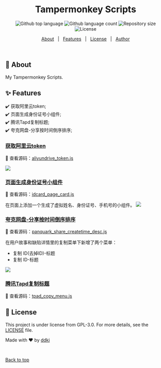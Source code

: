 <div align="center" id="top"> 
  <!-- <img src="./.github/app.gif" alt="Tampermonkey Scripts" /> -->

  <!-- &#xa0; -->

  <!-- <a href="https://tampermonkeyscripts.netlify.app">Demo</a> -->
</div>

<h1 align="center">Tampermonkey Scripts</h1>

<p align="center">
  <img alt="Github top language" src="https://img.shields.io/github/languages/top/ddki/tampermonkey-scripts?color=56BEB8">

  <img alt="Github language count" src="https://img.shields.io/github/languages/count/ddki/tampermonkey-scripts?color=56BEB8">

  <img alt="Repository size" src="https://img.shields.io/github/repo-size/ddki/tampermonkey-scripts?color=56BEB8">

  <img alt="License" src="https://img.shields.io/github/license/ddki/tampermonkey-scripts?color=56BEB8">

  <!-- <img alt="Github issues" src="https://img.shields.io/github/issues/ddki/tampermonkey-scripts?color=56BEB8" /> -->

  <!-- <img alt="Github forks" src="https://img.shields.io/github/forks/ddki/tampermonkey-scripts?color=56BEB8" /> -->

  <!-- <img alt="Github stars" src="https://img.shields.io/github/stars/ddki/tampermonkey-scripts?color=56BEB8" /> -->
</p>

<!-- Status -->

<!-- <h4 align="center"> 
	🚧  Tampermonkey Scripts 🚀 Under construction...  🚧
</h4> 

<hr> -->

<p align="center">
  <a href="#dart-about">About</a> &#xa0; | &#xa0; 
  <a href="#sparkles-features">Features</a> &#xa0; | &#xa0;
  <a href="#memo-license">License</a> &#xa0; | &#xa0;
  <a href="https://github.com/ddki" target="_blank">Author</a>
</p>

<br>

## :dart: About ##

My Tampermonkey Scripts.

## :sparkles: Features ##

:heavy_check_mark: 获取阿里云token;\
:heavy_check_mark: 页面生成身份证号小组件;\
:heavy_check_mark: 腾讯Tapd复制标题;\
:heavy_check_mark: 夸克网盘-分享按时间倒序排序;

### [获取阿里云token](https://greasyfork.org/zh-CN/scripts/470260-%E8%8E%B7%E5%8F%96%E9%98%BF%E9%87%8C%E4%BA%91token)

👀 查看源码：[aliyundrive_token.js](js/aliyundrive_token.js)

![](images/aliyundrive_token.png)

### [页面生成身份证号小组件](https://greasyfork.org/zh-CN/scripts/441488-%E9%A1%B5%E9%9D%A2%E7%94%9F%E6%88%90%E8%BA%AB%E4%BB%BD%E8%AF%81%E5%8F%B7%E5%B0%8F%E7%BB%84%E4%BB%B6)

👀 查看源码：[idcard_page_card.js](js/idcard_page_card.js)

在页面上添加一个生成了虚拟姓名、身份证号、手机号的小组件。
![](images/idcard_page_card.png)

### [夸克网盘-分享按时间倒序排序](https://greasyfork.org/zh-CN/scripts/530361-%E5%A4%B8%E5%85%8B%E7%BD%91%E7%9B%98-%E5%88%86%E4%BA%AB%E6%8C%89%E6%97%B6%E9%97%B4%E5%80%92%E5%BA%8F%E6%8E%92%E5%BA%8F)

👀 查看源码：[panquark_share_createtime_desc.js](js/panquark_share_createtime_desc.js)

在用户故事和缺陷详情里的复制菜单下新增了两个菜单：

- 复制 ID(去掉ID)-标题
- 复制 ID-标题

![](images/tpad_copy_menu.png)

### [腾讯Tapd复制标题](https://greasyfork.org/zh-CN/scripts/471192-%E8%85%BE%E8%AE%AFtapd%E5%A4%8D%E5%88%B6%E6%A0%87%E9%A2%98)
👀 查看源码：[tpad_copy_menu.js](js/tpad_copy_menu.js)

## :memo: License ##

This project is under license from GPL-3.0. For more details, see the [LICENSE](https://raw.githubusercontent.com/ddki/tampermonkey-scripts/master/LICENSE) file.


Made with :heart: by <a href="https://github.com/ddki" target="_blank">ddki</a>

&#xa0;

<a href="#top">Back to top</a>
